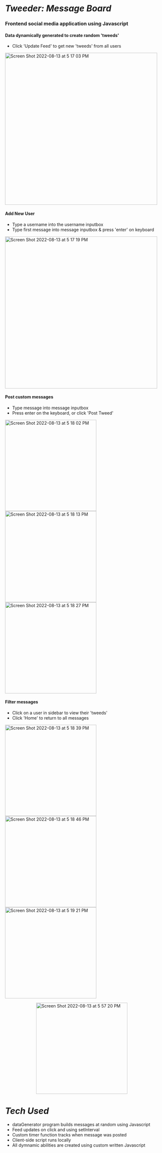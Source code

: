 # ___Tweeder: Message Board___

### Frontend social media application using Javascript

#### Data dynamically generated to create random 'tweeds' 
- Click 'Update Feed' to get new 'tweeds' from all users

<img width="500" alt="Screen Shot 2022-08-13 at 5 17 03 PM" src="https://user-images.githubusercontent.com/52840741/184517687-5658b405-78a1-44b1-a1d9-03adf2bee791.png">

#### Add New User 
- Type a username into the username inputbox
- Type first message into message inputbox & press 'enter' on keyboard

<img width="500" alt="Screen Shot 2022-08-13 at 5 17 19 PM" src="https://user-images.githubusercontent.com/52840741/184517813-f624cf51-17f8-4923-ae30-5b27ec139531.png">

#### Post custom messages 
- Type message into message inputbox
- Press enter on the keyboard, or click 'Post Tweed'

<img width="300" alt="Screen Shot 2022-08-13 at 5 18 02 PM" src="https://user-images.githubusercontent.com/52840741/184517980-30a6167f-4a14-4c07-afc5-a6f9edf4d984.png"> <img width="300" alt="Screen Shot 2022-08-13 at 5 18 13 PM" src="https://user-images.githubusercontent.com/52840741/184517975-ecb5d63b-4278-4a2e-a789-63ce3735f0ed.png"> <img width="300" alt="Screen Shot 2022-08-13 at 5 18 27 PM" src="https://user-images.githubusercontent.com/52840741/184517996-2aaebf3b-b4c1-4a16-a120-4ea8cb3e48e7.png">


#### Filter messages 
- Click on a user in sidebar to view their 'tweeds'
- Click 'Home' to return to all messages

<img width="300" alt="Screen Shot 2022-08-13 at 5 18 39 PM" src="https://user-images.githubusercontent.com/52840741/184518013-d7a6db39-9ce2-44e2-95d2-0c5007a54307.png"> <img width="300" alt="Screen Shot 2022-08-13 at 5 18 46 PM" src="https://user-images.githubusercontent.com/52840741/184518022-8e42b66e-d7a5-4881-a8e4-070426e7807d.png"> <img width="300" alt="Screen Shot 2022-08-13 at 5 19 21 PM" src="https://user-images.githubusercontent.com/52840741/184518073-5d4efa9e-d243-40fd-8f48-91b5dbdcafe2.png"> 

<img width="300" align="center" style="display: block !important; margin: 0 auto !important" alt="Screen Shot 2022-08-13 at 5 57 20 PM" src="https://user-images.githubusercontent.com/52840741/184518107-f0c155f8-8b47-44c1-8c85-a9e7f013f304.png">




# ___Tech Used___

- dataGenerator program builds messages at random using Javascript
- Feed updates on click and using setInterval
- Custom timer function tracks when message was posted
- Client-side script runs locally
- All dymnamic abilities are created using custom written Javascript
